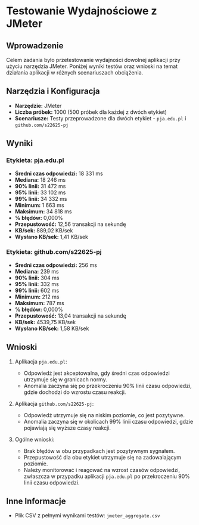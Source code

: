 # Testowanie Wydajnościowe z JMeter

## Wprowadzenie
Celem zadania było przetestowanie wydajności dowolnej aplikacji przy użyciu narzędzia JMeter. Poniżej wyniki testów oraz wnioski na temat działania aplikacji w różnych scenariuszach obciążenia.

## Narzędzia i Konfiguracja
- **Narzędzie:** JMeter
- **Liczba próbek:** 1000 (500 próbek dla każdej z dwóch etykiet)
- **Scenariusze:** Testy przeprowadzone dla dwóch etykiet - `pja.edu.pl` i `github.com/s22625-pj`

## Wyniki

### Etykieta: pja.edu.pl
- **Średni czas odpowiedzi:** 18 331 ms
- **Mediana:** 18 246 ms
- **90% linii:** 31 472 ms
- **95% linii:** 33 102 ms
- **99% linii:** 34 332 ms
- **Minimum:** 1 663 ms
- **Maksimum:** 34 818 ms
- **% błędów:** 0,000%
- **Przepustowość:** 12,56 transakcji na sekundę
- **KB/sek:** 889,02 KB/sek
- **Wysłano KB/sek:** 1,41 KB/sek

### Etykieta: github.com/s22625-pj
- **Średni czas odpowiedzi:** 256 ms
- **Mediana:** 239 ms
- **90% linii:** 304 ms
- **95% linii:** 332 ms
- **99% linii:** 602 ms
- **Minimum:** 212 ms
- **Maksimum:** 787 ms
- **% błędów:** 0,000%
- **Przepustowość:** 13,04 transakcji na sekundę
- **KB/sek:** 4539,75 KB/sek
- **Wysłano KB/sek:** 1,58 KB/sek

## Wnioski
1. Aplikacja `pja.edu.pl`:
   - Odpowiedź jest akceptowalna, gdy średni czas odpowiedzi utrzymuje się w granicach normy.
   - Anomalia zaczyna się po przekroczeniu 90% linii czasu odpowiedzi, gdzie dochodzi do wzrostu czasu reakcji.

2. Aplikacja `github.com/s22625-pj`:
   - Odpowiedź utrzymuje się na niskim poziomie, co jest pozytywne.
   - Anomalia zaczyna się w okolicach 99% linii czasu odpowiedzi, gdzie pojawiają się wyższe czasy reakcji.

3. Ogólne wnioski:
   - Brak błędów w obu przypadkach jest pozytywnym sygnałem.
   - Przepustowość dla obu etykiet utrzymuje się na zadowalającym poziomie.
   - Należy monitorować i reagować na wzrost czasów odpowiedzi, zwłaszcza w przypadku aplikacji `pja.edu.pl` po przekroczeniu 90% linii czasu odpowiedzi.

## Inne Informacje
- Plik CSV z pełnymi wynikami testów: `jmeter_aggregate.csv`
